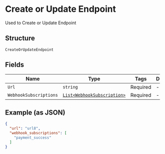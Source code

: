 
# Create or Update Endpoint

Used to Create or Update Endpoint

## Structure

`CreateOrUpdateEndpoint`

## Fields

| Name | Type | Tags | Description |
|  --- | --- | --- | --- |
| `Url` | `string` | Required | - |
| `WebhookSubscriptions` | [`List<WebhookSubscription>`](../../doc/models/webhook-subscription.md) | Required | - |

## Example (as JSON)

```json
{
  "url": "url8",
  "webhook_subscriptions": [
    "payment_success"
  ]
}
```

